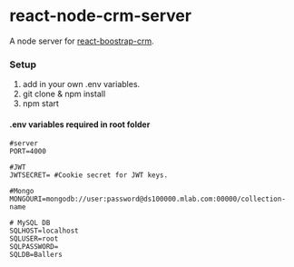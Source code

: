 # react-node-crm-server
A node server for [react-boostrap-crm](https://github.com/densk1/react-bootstrap-crm).


### Setup
1. add in your own .env variables.
2. git clone & npm install
3. npm start

#### .env variables required in root folder

```
#server
PORT=4000

#JWT
JWTSECRET= #Cookie secret for JWT keys.

#Mongo
MONGOURI=mongodb://user:password@ds100000.mlab.com:00000/collection-name

# MySQL DB
SQLHOST=localhost
SQLUSER=root
SQLPASSWORD=
SQLDB=Ballers

```
